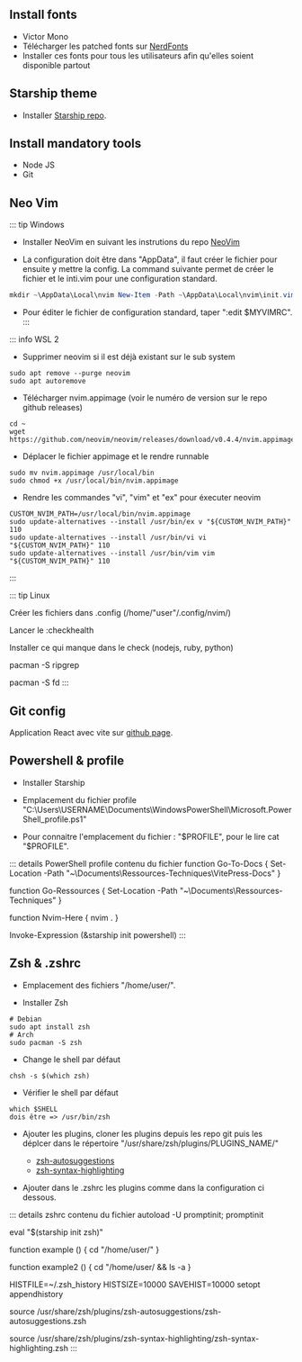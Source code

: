 ## Install fonts

- Victor Mono
- Télécharger les patched fonts sur [NerdFonts](https://github.com/ryanoasis/nerd-fonts/tree/master/patched-fonts)
- Installer ces fonts pour tous les utilisateurs afin qu'elles soient disponible partout

## Starship theme

- Installer [Starship repo](https://starship.rs/).

## Install mandatory tools

- Node JS
- Git

## Neo Vim

::: tip Windows

- Installer NeoVim en suivant les instrutions du repo [NeoVim](https://github.com/neovim/neovim/wiki/Installing-Neovim#windows) 

- La configuration doit être dans "AppData", il faut créer le fichier pour ensuite y mettre la config. La command suivante permet de créer le fichier et le inti.vim pour une configuration standard.

``` Powershell
mkdir ~\AppData\Local\nvim New-Item -Path ~\AppData\Local\nvim\init.vim -Type File
```

- Pour éditer le fichier de configuration standard, taper ":edit $MYVIMRC".
:::

::: info WSL 2

- Supprimer neovim si il est déjà existant sur le sub system

``` shell
sudo apt remove --purge neovim
sudo apt autoremove
```

- Télécharger nvim.appimage (voir le numéro de version sur le repo github releases)

``` shell
cd ~
wget https://github.com/neovim/neovim/releases/download/v0.4.4/nvim.appimage
```

- Déplacer le fichier appimage et le rendre runnable

``` shell
sudo mv nvim.appimage /usr/local/bin
sudo chmod +x /usr/local/bin/nvim.appimage
```

- Rendre les commandes "vi", "vim" et "ex" pour éxecuter neovim
``` shell
CUSTOM_NVIM_PATH=/usr/local/bin/nvim.appimage
sudo update-alternatives --install /usr/bin/ex v "${CUSTOM_NVIM_PATH}" 110
sudo update-alternatives --install /usr/bin/vi vi "${CUSTOM_NVIM_PATH}" 110
sudo update-alternatives --install /usr/bin/vim vim "${CUSTOM_NVIM_PATH}" 110
```
:::

::: tip Linux 

Créer les fichiers dans .config (/home/"user"/.config/nvim/)

Lancer le :checkhealth

Installer ce qui manque dans le check (nodejs, ruby, python)

pacman -S ripgrep

pacman -S fd
:::

## Git config

Application React avec vite sur [github page](https://fabcre.github.io/React-Git-Help/).

## Powershell & profile

- Installer Starship

- Emplacement du fichier profile "C:\Users\USERNAME\Documents\WindowsPowerShell\Microsoft.PowerShell_profile.ps1"

- Pour connaitre l'emplacement du fichier : "$PROFILE", pour le lire cat "$PROFILE".

::: details PowerShell profile contenu du fichier
function Go-To-Docs {
    Set-Location -Path "~\Documents\Ressources-Techniques\VitePress-Docs"
}

function Go-Ressources {
    Set-Location -Path "~\Documents\Ressources-Techniques\"
}

function Nvim-Here {
    nvim .
}

Invoke-Expression (&starship init powershell)
:::

## Zsh & .zshrc

- Emplacement des fichiers "/home/user/".

- Installer Zsh 

``` shell
# Debian
sudo apt install zsh
# Arch
sudo pacman -S zsh
```

- Change le shell par défaut

``` shell
chsh -s $(which zsh)
``` 

- Vérifier le shell par défaut

``` shell
which $SHELL
dois être => /usr/bin/zsh
```

- Ajouter les plugins, cloner les plugins depuis les repo git puis les déplcer dans le répertoire "/usr/share/zsh/plugins/PLUGINS_NAME/"
    - [zsh-autosuggestions](https://github.com/zsh-users/zsh-autosuggestions)
    - [zsh-syntax-highlighting](https://github.com/zsh-users/zsh-syntax-highlighting)

- Ajouter dans le .zshrc les plugins comme dans la configuration ci dessous.

::: details zshrc contenu du fichier
autoload -U promptinit; promptinit

eval "$(starship init zsh)"

function example () {
    cd "/home/user/"
}

function example2 () {
    cd "/home/user/ && ls -a
}

HISTFILE=~/.zsh_history
HISTSIZE=10000
SAVEHIST=10000
setopt appendhistory

source /usr/share/zsh/plugins/zsh-autosuggestions/zsh-autosuggestions.zsh

source /usr/share/zsh/plugins/zsh-syntax-highlighting/zsh-syntax-highlighting.zsh
:::

